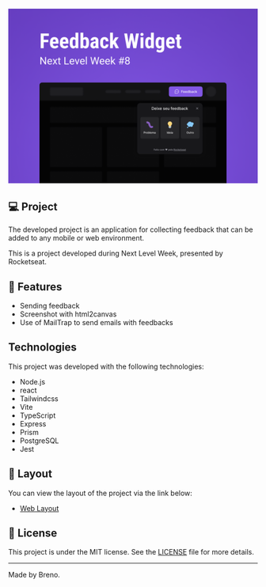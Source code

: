 <p align="center">
  <img alt="Next Level Week #8" src=".github/logo.png" />
</p>

## 💻 Project

The developed project is an application for collecting feedback that can be added to any mobile or web environment.

This is a project developed during Next Level Week, presented by Rocketseat.

## 🎯 Features

- Sending feedback
- Screenshot with html2canvas
- Use of MailTrap to send emails with feedbacks

##    Technologies

This project was developed with the following technologies:

- Node.js
- react
- Tailwindcss
- Vite
- TypeScript
- Express
- Prism
- PostgreSQL
- Jest

## 🔖 Layout

You can view the layout of the project via the link below:

- [Web Layout](https://www.figma.com/community/file/1102912516166573468/Feedback-Widget)

## 📝 License

This project is under the MIT license. See the [LICENSE](LICENSE.md) file for more details.

-----

Made by Breno.

